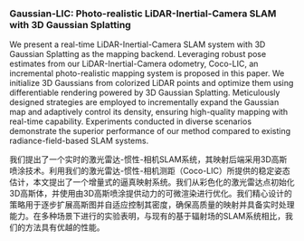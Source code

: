 ### Gaussian-LIC: Photo-realistic LiDAR-Inertial-Camera SLAM with 3D Gaussian Splatting

We present a real-time LiDAR-Inertial-Camera SLAM system with 3D Gaussian Splatting as the mapping backend. Leveraging robust pose estimates from our LiDAR-Inertial-Camera odometry, Coco-LIC, an incremental photo-realistic mapping system is proposed in this paper. We initialize 3D Gaussians from colorized LiDAR points and optimize them using differentiable rendering powered by 3D Gaussian Splatting. Meticulously designed strategies are employed to incrementally expand the Gaussian map and adaptively control its density, ensuring high-quality mapping with real-time capability. Experiments conducted in diverse scenarios demonstrate the superior performance of our method compared to existing radiance-field-based SLAM systems.

我们提出了一个实时的激光雷达-惯性-相机SLAM系统，其映射后端采用3D高斯喷涂技术。利用我们的激光雷达-惯性-相机测距（Coco-LIC）所提供的稳定姿态估计，本文提出了一个增量式的逼真映射系统。我们从彩色化的激光雷达点初始化3D高斯体，并使用由3D高斯喷涂提供动力的可微渲染进行优化。我们精心设计的策略用于逐步扩展高斯图并自适应控制其密度，确保高质量的映射并具备实时处理能力。在多种场景下进行的实验表明，与现有的基于辐射场的SLAM系统相比，我们的方法具有优越的性能。
